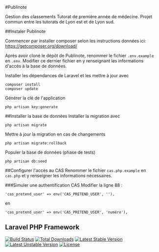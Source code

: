 #Publinote

Gestion des classements Tutorat de première année de médecine.
Projet commun entre les tutorats de Lyon est et de Lyon sud.

##Instaler Publinote

Commencer par installer composer selon les instructions données ici: https://getcomposer.org/download/

Après avoir cloné le dépôt de Publinote, renommer le fichier `.env.example` en `.env`. Modifier ce dernier fichier en y renseignant les informations d'accès à la base de données.

Installer les dépendances de Laravel et les mettre à jour avec
```
composer install
composer update
```

Générer la clé de l'application
```
php artisan key:generate
```

##Installer la base de données
Installer la migration avec
```
php artisan migrate
```
Mettre à jour la migration en cas de changements
```
php artisan migrate:rollback
```
Populer la base de données (phase de tests)
```
php artisan db:seed
```

##Configurer l'accès au CAS
Renommer le fichier `cas.php.example` en `cas.php` et y renseigner les informations nécessaires.

###Simuler une authentification CAS
Modifier la ligne 88 :
```
'cas_pretend_user' => env('CAS_PRETEND_USER', ''),
```
en
```
'cas_pretend_user' => env('CAS_PRETEND_USER', 'numéro'),
```
## Laravel PHP Framework

[![Build Status](https://travis-ci.org/laravel/framework.svg)](https://travis-ci.org/laravel/framework)
[![Total Downloads](https://poser.pugx.org/laravel/framework/d/total.svg)](https://packagist.org/packages/laravel/framework)
[![Latest Stable Version](https://poser.pugx.org/laravel/framework/v/stable.svg)](https://packagist.org/packages/laravel/framework)
[![Latest Unstable Version](https://poser.pugx.org/laravel/framework/v/unstable.svg)](https://packagist.org/packages/laravel/framework)
[![License](https://poser.pugx.org/laravel/framework/license.svg)](https://packagist.org/packages/laravel/framework)
